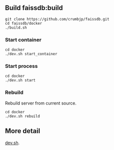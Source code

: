 ## Build faissdb:build
```
git clone https://github.com/crumbjp/faissdb.git
cd faissdb/docker
./build.sh
```

### Start container
```
cd docker
./dev.sh start_container
```

### Start process
```
cd docker
./dev.sh start
```

### Rebuild
Rebuild server from current source.

```
cd docker
./dev.sh rebuild
```

## More detail
[dev.sh](https://github.com/crumbjp/faissdb/tree/master/docker/dev.sh#L11).
